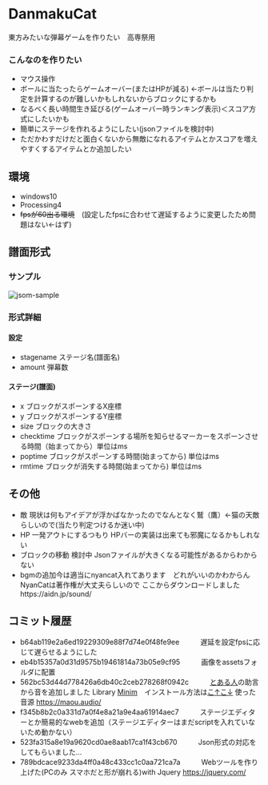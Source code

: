 # DanmakuCat
東方みたいな弾幕ゲームを作りたい　高専祭用

### こんなのを作りたい
- マウス操作
- ボールに当たったらゲームオーバー(またはHPが減る) ←ボールは当たり判定を計算するのが難しいかもしれないからブロックにするかも
- なるべく長い時間生き延びる(ゲームオーバー時ランキング表示)＜スコア方式にしたいかも
- 簡単にステージを作れるようにしたい(jsonファイルを検討中)
- ただかわすだけだと面白くないから無敵になれるアイテムとかスコアを増えやすくするアイテムとか追加したい

## 環境
- windows10
- Processing4
- ~~fpsが60出る環境~~　(設定したfpsに合わせて遅延するように変更したため問題はない←はず)

## 譜面形式
### サンプル
![jsom-sample](https://user-images.githubusercontent.com/85401098/188897515-98d9b22a-f8e1-4151-a291-c4b6be4d8417.PNG)

### 形式詳細
#### 設定
- stagename ステージ名(譜面名)
- amount 弾幕数
#### ステージ(譜面)
- x ブロックがスポーンするX座標
- y ブロックがスポーンするY座標
- size ブロックの大きさ
- checktime ブロックがスポーンする場所を知らせるマーカーをスポーンさせる時間（始まってから）単位はms
- poptime ブロックがスポーンする時間(始まってから) 単位はms
- rmtime ブロックが消失する時間(始まってから) 単位はms

## その他
- 敵 現状は何もアイデアが浮かばなかったのでなんとなく鷲（鷹）←猫の天敵らしいので(当たり判定つけるか迷い中)
- HP 一発アウトにするつもり HPバーの実装は出来ても邪魔になるかもしれない
- ブロックの移動 検討中 Jsonファイルが大きくなる可能性があるからわからない
- bgmの追加今は適当にnyancat入れてあります　どれがいいのかわからん　NyanCatは著作権が大丈夫らしいので ここからダウンロードしましたhttps://aidn.jp/sound/

## コミット履歴
- b64ab119e2a6ed19229309e88f7d74e0f48fe9ee　　　遅延を設定fpsに応じて遅らせるようにした
- eb4b15357a0d31d9575b19461814a73b05e9cf95　　　画像をassetsフォルダに配置
- 562bc53d44d778426a6db40c2ceb278268f0942c　　　[とある人](https://twitter.com/Ym147J)の助言から音を追加しました Library [Minim](https://github.com/ddf/Minim)　インストール方法は[こ↑こ↓](http://wiki.bmoon.jp/wiki.cgi/Programming?page=%B2%BB%A4%F2%BB%C8%A4%A6)  使った音源 https://maou.audio/
- f345b8b2c0a331d7a0f4e8a21a9e4aa61914aec7　　　ステージエディターとか簡易的なwebを追加（ステージエディターはまだscriptを入れていないため動かない）
- 523fa315a8e19a9620cd0ae8aab17ca1f43cb670　　　Json形式の対応をしてもらいました...
- 789bdcace9233da4ff0a48c433cc1c0aa721ca7a　　　Webツールを作り上げた(PCのみ スマホだと形が崩れる)with Jquery https://jquery.com/
